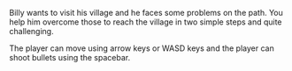 Billy wants to visit his village and he faces some problems on the path. You help him overcome those to reach the village in two simple steps and quite challenging.

The player can move using arrow keys or WASD keys and the player can shoot bullets using the spacebar.